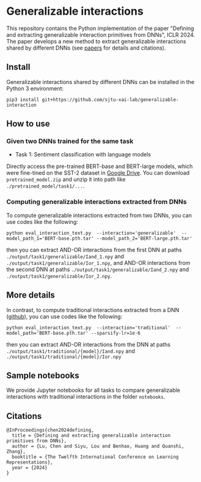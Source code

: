 # Generalizable interactions
This repository contains the Python implementation of the paper "Defining and extracting generalizable interaction primitives from DNNs", ICLR 2024. The paper develops a new method to extract generalizable interactions shared by different DNNs (see [papers](https://arxiv.org/abs/2401.16318) for details and citations).

## Install
Generalizable interactions shared by different DNNs can be installed in the Python 3 environment:

```
pip3 install git+https://github.com/sjtu-xai-lab/generalizable-interaction
```


## How to use 
### Given two DNNs trained for the same task
- Task 1: Sentiment classification with language models

Directly access the pre-trained BERT-base and BERT-large models, which were fine-tined on the SST-2 dataset in [Google Drive](https://drive.google.com/drive/folders/1xqkNe1lJY9nAp8oI0UC4ldoJRk1b0cQv?usp=sharing). You can download `pretrained_model.zip` and unzip it into path like ```./pretrained_model/task1/...```.



### Computing generalizable interactions extracted from DNNs
To compute generalizable interactions extracted from two DNNs, you can use codes like the following:

```
python eval_interaction_text.py  --interaction='generalizable'  --model_path_1='BERT-base.pth.tar' --model_path_2='BERT-large.pth.tar'
```

then you can extract AND-OR interactions from the first DNN at paths `./output/task1/generalizable/Iand_1.npy` and `./output/task1/generalizable/Ior_1.npy`, and AND-OR interactions from the second DNN at paths  `./output/task1/generalizable/Iand_2.npy` and `./output/task1/generalizable/Ior_2.npy`.



## More details

In contrast, to compute traditional interactions extracted from a DNN ([github](https://github.com/sjtu-xai-lab/interaction-concept/tree/main)), you can use codes like the following:

```
python eval_interaction_text.py  --interaction='traditional'  --model_path='BERT-base.pth.tar' --sparsify-lr=1e-6
```
then you can extract AND-OR interactions from the DNN at paths `./output/task1/traditional/{model}/Iand.npy` and `./output/task1/traditional/{model}/Ior.npy`



## Sample notebooks
We provide Jupyter notebooks for all tasks to compare generalizable interactions with traditional interactions in the folder `notebooks`.



## Citations
```
@InProceedings{chen2024defining,
  title = {Defining and extracting generalizable interaction primitives from DNNs},
  author = {Lu, Chen and Siyu, Lou and Benhao, Huang and Quanshi, Zhang},
  booktitle = {The Twelfth International Conference on Learning Representations},
  year = {2024}
}
```
